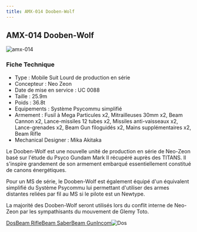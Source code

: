 ```yaml
---
title: AMX-014 Dooben-Wolf
---
```


AMX-014 Dooben-Wolf
-------------------


![amx-014](/images/stories/saga/gundamzz/mechas/neozeon/amx-014.png)


### Fiche Technique


- Type : Mobile Suit Lourd de production en série  
- Concepteur : Neo Zeon  
- Date de mise en service : UC 0088  
- Taille : 25.9m  
- Poids : 36.8t  
- Equipements : Système Psycommu simplifié  
- Armement : Fusil à Mega Particules x2, Mitrailleuses 30mm x2, Beam Cannon x2, Lance-missiles 12 tubes x2, Missiles anti-vaisseaux x2, Lance-grenades x2, Beam Gun filoguidés x2, Mains supplémentaires x2, Beam Rifle  
- Mechanical Designer : Mika Akitaka  
  
Le Dooben-Wolf est une nouvelle unité de production en série de Neo-Zeon basé sur l'étude du Psyco Gundam Mark II récupéré auprès des TITANS. Il s'inspire grandement de son armement embarqué essentiellement constitué de canons énergétiques.   
  
Pour un MS de série, le Dooben-Wolf est également équipé d'un équivalent simplifié du Système Psycommu lui permettant d'utiliser des armes distantes reliées par fil au MS si le pilote est un Newtype.   
  
La majorité des Dooben-Wolf seront utilisés lors du conflit interne de Neo-Zeon par les sympathisants du mouvement de Glemy Toto.


[Dos](javascript:accessoires_m('images/stories/saga/gundamzz/mechas/neozeon/accessoires/amx-014-back.jpg');)[Beam Rifle](javascript:accessoires_m('images/stories/saga/gundamzz/mechas/neozeon/accessoires/amx-014-beamrifle.jpg');)[Beam Saber](javascript:accessoires_m('images/stories/saga/gundamzz/mechas/neozeon/accessoires/amx-014-beamsaber.jpg');)[Beam Gun](javascript:accessoires_m('images/stories/saga/gundamzz/mechas/neozeon/accessoires/amx-014-handbeamgun.jpg');)[Incom](javascript:accessoires_m('images/stories/saga/gundamzz/mechas/neozeon/accessoires/amx-014-incom.jpg');)![Dos](/images/stories/saga/gundamzz/mechas/neozeon/accessoires/amx-014-back.jpg) 

